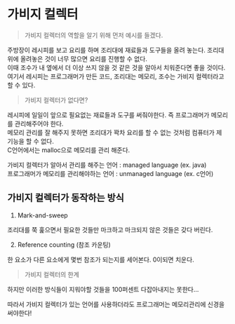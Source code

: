 # 가비지 컬렉터

> 가비지 컬렉터의 역할을 알기 위해 먼저 예시를 들겠다.  

주방장이 레시피를 보고 요리를 하며 조리대에 재료들과 도구들을 올려 놓는다. 조리대 위에 올려놓은 것이 너무 많으면 요리를 진행할 수 없다.  
이때 조수가 내 옆에서 더 이상 쓰지 않을 것 같은 것을 알아서 치워준다면 좋을 것이다.  
여기서 레시피는 프로그래머가 만든 코드, 조리대는 메모리, 조수는 가비지 컬렉터라고 할 수 있다.

> 가비지 컬렉터가 없다면?

레시피에 일일이 앞으로 필요없는 재료들과 도구를 써줘야한다. 즉 프로그래머가 메모리를 관리해주어야 한다.  
메모리 관리를 잘 해주지 못하면 조리대가 꽉차 요리를 할 수 없는 것처럼 컴퓨터가 제 기능을 할 수 없다.  
C언어에서는 malloc으로 메모리를 관리 해준다.

가비지 컬렉터가 알아서 관리를 해주는 언어 : managed language (ex. java)  
프로그래머가 메모리를 관리해야하는 언어 : unmanaged language (ex. c언어)   

## 가비지 컬렉터가 동작하는 방식

1. Mark-and-sweep  

조리대를 쭉 훑으면서 필요한 것들만 마크하고 마크되지 않은 것들은 갖다 버린다. 

2. Reference counting (참조 카운팅)

한 요소가 다른 요소에게 몇번 참조가 되는지를 세어본다. 0이되면 치운다.  

> 가비지 컬렉터의 한계  

하지만 이러한 방식들이 지워야할 것들을 100퍼센트 다잡아내지는 못한다...

따라서 가비지 컬렉터가 있는 언어를 사용하더라도 프로그래머는 메모리관리에 신경을 써야한다!
